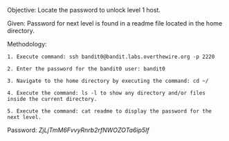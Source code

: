 Objective: Locate the password to unlock level 1 host.

Given: Password for next level is found in a readme file located in the home directory.

Methodology:

    1. Execute command: ssh bandit0@bandit.labs.overthewire.org -p 2220

    2. Enter the password for the bandit0 user: bandit0

    3. Navigate to the home directory by executing the command: cd ~/

    4. Execute the command: ls -l to show any directory and/or files inside the current directory.

    5. Execute the command: cat readme to display the password for the next level.

Password: *ZjLjTmM6FvvyRnrb2rfNWOZOTa6ip5If*